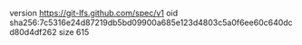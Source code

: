 version https://git-lfs.github.com/spec/v1
oid sha256:7c5316e24d87219db5bd09900a685e123d4803c5a0f6ee60c640dcd80d4df262
size 615
